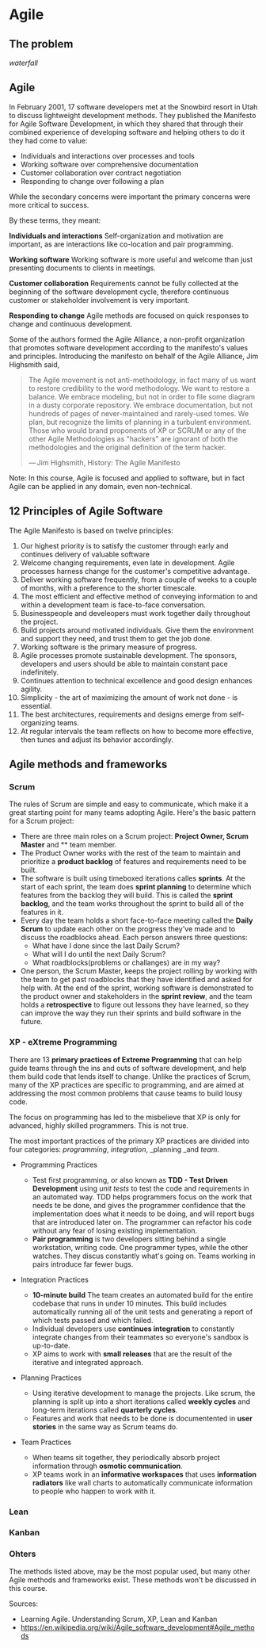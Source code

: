 # Agile

## The problem

_waterfall_

## Agile

In February 2001, 17 software developers met at the Snowbird resort in Utah to discuss lightweight development methods. They published the Manifesto for Agile Software Development, in which they shared that through their combined experience of developing software and helping others to do it they had come to value:

* Individuals and interactions over processes and tools
* Working software over comprehensive documentation
* Customer collaboration over contract negotiation
* Responding to change over following a plan

While the secondary concerns were important the primary concerns were more critical to success.

By these terms, they meant:

**Individuals and interactions**
Self-organization and motivation are important, as are interactions like co-location and pair programming.

**Working software**
Working software is more useful and welcome than just presenting documents to clients in meetings.

**Customer collaboration**
Requirements cannot be fully collected at the beginning of the software development cycle, therefore continuous customer or stakeholder involvement is very important.

**Responding to change**
Agile methods are focused on quick responses to change and continuous development.

Some of the authors formed the Agile Alliance, a non-profit organization that promotes software development according to the manifesto's values and principles. Introducing the manifesto on behalf of the Agile Alliance, Jim Highsmith said,

> The Agile movement is not anti-methodology, in fact many of us want to restore credibility to the word methodology. We want to restore a balance. We embrace modeling, but not in order to file some diagram in a dusty corporate repository. We embrace documentation, but not hundreds of pages of never-maintained and rarely-used tomes. We plan, but recognize the limits of planning in a turbulent environment. Those who would brand proponents of XP or SCRUM or any of the other Agile Methodologies as "hackers" are ignorant of both the methodologies and the original definition of the term hacker.
> 
> — Jim Highsmith, History: The Agile Manifesto

Note: In this course, Agile is focused and applied to software, but in fact Agile can be applied in any domain, even non-technical.

## 12 Principles of Agile Software

The Agile Manifesto is based on twelve principles:

1. Our highest priority is to satisfy the customer through early and continues delivery of valuable software
1. Welcome changing requirements, even late in development. Agile processes harness change for the customer's competitive advantage.
1. Deliver working software frequently, from a couple of weeks to a couple of months, with a preference to the shorter timescale.
1. The most efficient and effective method of conveying information to and within a development team is face-to-face conversation.
1. Businesspeople and develeopers must work together daily throughout the project.
1. Build projects around motivated individuals. Give them the environment and support they need, and trust them to get the job done.
1. Working software is the primary measure of progress.
1. Agile processes promote sustainable development. The sponsors, developers and users should be able to maintain constant pace indefinitely.
1. Continues attention to technical excellence and good design  enhances agility.
1. Simplicity - the art of maximizing the amount of work not done  - is essential.
1. The best architectures, requirements and designs emerge from self-organizing teams.
1. At regular intervals the team reflects on how to become more effective, then tunes and adjust its behavior accordingly.

## Agile methods and frameworks

### Scrum

The rules of Scrum are simple and easy to communicate, which make it a great starting point for many teams adopting Agile. Here's the basic pattern for a Scrum project:

* There are three main roles on a Scrum project: **Project Owner, Scrum Master** and ** team member.
* The Product Owner works with the rest of the team to maintain and prioritize a **product backlog** of features and requirements need to be built.
* The software is built using timeboxed iterations calles **sprints**. At the start of each sprint, the team does **sprint planning** to determine which features from the backlog they will build. This is called the **sprint backlog**, and the team works throughout the sprint to build all of the features in it.
*  Every day the team holds a short face-to-face meeting called the **Daily Scrum** to update each other on the progress they've made and to discuss the roadblocks ahead. Each person answers three questions:
    * What have I done since the last Daily Scrum?
    * What will I do until the next Daily Scrum?
    * What roadblocks(problems or challanges) are in my way? 
* One person, the Scrum Master, keeps the project rolling by working with the team to get past roadblocks that they have identified and asked for help with. At the end of the sprint, working software is demonstrated to the product owner and stakeholders in the **sprint review**, and the team holds a **retrospective** to figure out lessons they have learned, so they can improve the way they run their sprints and build software in the future.

### XP - eXtreme Programming

There are 13 **primary practices of Extreme Programming** that can help guide teams through the ins and outs of software development, and help them build code that lends itself to change. Unlike the practices of Scrum, many of the XP practices are specific to programming, and are aimed at addressing the most common problems that cause teams to build lousy code.

The focus on programming has led to the misbelieve that XP is only for advanced, highly skilled programmers. This is not true.

The most important practices of the primary XP practices are divided into four categories: _programming_, _integration_, _planning _and _team_.

* Programming Practices
    * Test first programming, or also known as **TDD - Test Driven Development** using *unit tests* to test the code and requirements in an automated way. TDD helps programmers focus on the work that needs te be done, and gives the programmer confidence that the implementation does what it needs to be doing, and will report bugs that are introduced later on. The programmer can refactor his code without any fear of losing existing implementation.
    * **Pair programming** is two developers sitting behind a single workstation, writing code. One programmer types, while the other watches. They discus constantly what's going on. Teams working in pairs introduce far fewer bugs.
* Integration Practices
    * **10-minute build** The team creates an automated build for the entire codebase that runs in under 10 minutes. This build includes automatically running all of the unit tests and generating a report of which tests passed and which failed.
    * Individual developers use **continues integration** to constantly integrate changes from their teammates so everyone's sandbox is up-to-date.
    * XP aims to work with **small releases** that are the result of the iterative and integrated approach.
    
* Planning Practices
    * Using iterative development to manage the projects. Like scrum, the planning is split up into a short iterations called **weekly cycles** and long-term iterations called **quarterly cycles**.
    * Features and work that needs to be done is documentented in **user stories** in the same way as Scrum teams do.
* Team Practices
    * When teams sit together, they periodically absorb project information through **osmotic communication**.
    * XP teams work in an **informative workspaces** that uses **information radiators** like wall charts to automatically communicate information to people who happen to work with it.

### Lean

### Kanban

### Ohters

The methods listed above, may be the most popular used, but many other Agile methods and frameworks exist. These methods won't be discussed in this course.



Sources: 
* Learning Agile. Understanding Scrum, XP, Lean and Kanban
* https://en.wikipedia.org/wiki/Agile_software_development#Agile_methods
